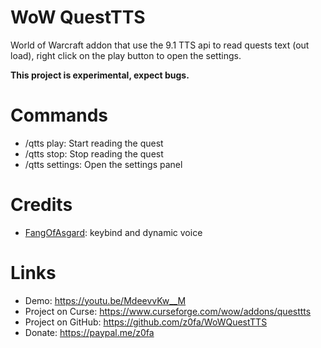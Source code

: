 # WoW QuestTTS
World of Warcraft addon that use the 9.1 TTS api to read quests text (out load), right click on the play button to open the settings.

**This project is experimental, expect bugs.**

# Commands
- /qtts play: Start reading the quest
- /qtts stop: Stop reading the quest
- /qtts settings: Open the settings panel


# Credits
- [FangOfAsgard](https://www.curseforge.com/members/fangofasgard): keybind and dynamic voice


# Links
- Demo: https://youtu.be/MdeevvKw__M
- Project on Curse: https://www.curseforge.com/wow/addons/questtts
- Project on GitHub: https://github.com/z0fa/WoWQuestTTS
- Donate: https://paypal.me/z0fa
